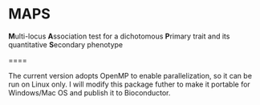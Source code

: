 MAPS
====

**M**ulti-locus **A**ssociation test for a dichotomous **P**rimary trait and its quantitative **S**econdary phenotype

====

The current version adopts OpenMP to enable parallelization, so it can be run on Linux only. I will modify this package futher to make it portable for Windows/Mac OS and publish it to Bioconductor. 
